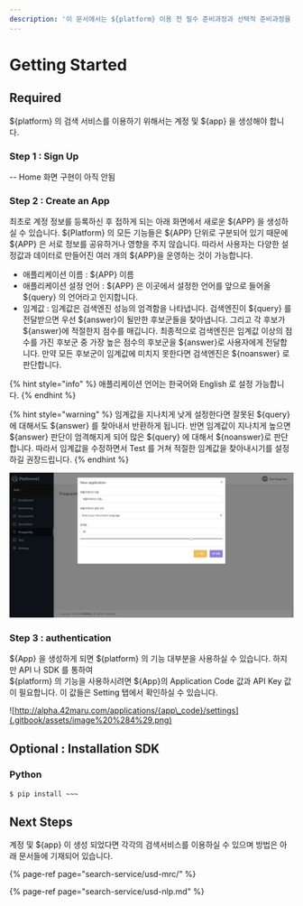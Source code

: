 ```yaml
---
description: '이 문서에서는 ${platform} 이용 전 필수 준비과정과 선택적 준비과정을 설명하고 있습니다.'
---
```


# Getting Started

## Required

${platform} 의 검색 서비스를 이용하기 위해서는 계정 및 ${app} 을 생성해야 합니다.

### Step 1 : Sign Up

-- Home 화면 구현이 아직 안됨

### Step 2 : Create an App

최초로 계정 정보를 등록하신 후 접하게 되는 아래 화면에서 새로운 ${APP} 을 생성하실 수 있습니다. ${Platform} 의 모든 기능들은 ${APP} 단위로 구분되어 있기 때문에 ${APP} 은 서로 정보를 공유하거나 영향을 주지 않습니다. 따라서 사용자는 다양한 설정값과 데이터로 만들어진 여러 개의 ${APP}을 운영하는 것이 가능합니다.

* 애플리케이션 이름 : ${APP} 이름
* 애플리케이션 설정 언어 : ${APP} 은 이곳에서 설정한 언어를 앞으로 들어올 ${query} 의 언어라고 인지합니다.
* 임계값 : 임계값은 검색엔진 성능의 엄격함을 나타냅니다. 검색엔진이 ${query} 를 전달받으면 우선 ${answer}이 될만한 후보군들을 찾아냅니다. 그리고 각 후보가 ${answer}에 적절한지 점수를 매깁니다. 최종적으로 검색엔진은 임계값 이상의 점수를 가진 후보군 중 가장 높은 점수의 후보군을  ${answer}로 사용자에게 전달합니다. 만약 모든 후보군이 임계값에 미치지 못한다면 검색엔진은 ${noanswer} 로 판단합니다.

{% hint style="info" %}
애플리케이션 언어는 한국어와 English 로 설정 가능합니다.
{% endhint %}

{% hint style="warning" %}
임계값을 지나치게 낮게 설정한다면 잘못된 ${query} 에 대해서도 ${answer} 를 찾아내서 반환하게 됩니다. 반면 임계값이 지나치게 높으면 ${answer} 판단이 엄격해지게 되어 많은 ${query} 에 대해서 ${noanswer}로 판단합니다. 따라서 임계값을 수정하면서 Test 를 거쳐 적절한 임계값을 찾아내시기를 설정하길 권장드립니다. 
{% endhint %}

![](.gitbook/assets/image%20%288%29.png)

### Step 3 : authentication

${App} 을 생성하게 되면 ${platform} 의 기능 대부분을 사용하실 수 있습니다. 하지만 API 나 SDK 를 통하여   
${platform} 의 기능을 사용하시려면 ${App}의 Application Code 값과 API Key 값이 필요합니다. 이 값들은 Setting 탭에서 확인하실 수 있습니다.

![http://alpha.42maru.com/applications/{app\_code}/settings](.gitbook/assets/image%20%284%29.png)



## Optional : Installation SDK

### Python

```text
$ pip install ~~~
```

## Next Steps

계정 및 ${app} 이 생성 되었다면 각각의 검색서비스를 이용하실 수 있으며 방법은 아래 문서들에 기재되어 있습니다.

{% page-ref page="search-service/usd-mrc/" %}

{% page-ref page="search-service/usd-nlp.md" %}

